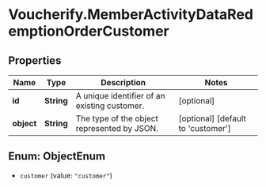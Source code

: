 # Voucherify.MemberActivityDataRedemptionOrderCustomer

## Properties

Name | Type | Description | Notes
------------ | ------------- | ------------- | -------------
**id** | **String** | A unique identifier of an existing customer. | [optional] 
**object** | **String** | The type of the object represented by JSON. | [optional] [default to &#39;customer&#39;]



## Enum: ObjectEnum


* `customer` (value: `"customer"`)




